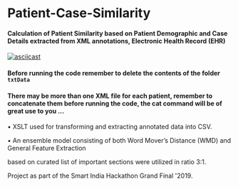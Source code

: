 # Patient-Case-Similarity

#### Calculation of Patient Similarity based on Patient Demographic and Case Details extracted from XML annotations, Electronic Health Record (EHR)


[![asciicast](https://asciinema.org/a/7JByyYnIgazt7gdu96o8LneGx.svg)](https://asciinema.org/a/7JByyYnIgazt7gdu96o8LneGx)


#### Before running the code remember to delete the contents of the folder `txtData`
#### There may be more than one XML file for each patient, remember to concatenate them before running the code, the cat command will be of great use to you ...


• XSLT used for transforming and extracting annotated data into CSV. <p>
• An ensemble model consisting of both Word Mover’s Distance (WMD) and General Feature Extraction <p>
based on curated list of important sections were utilized in ratio 3:1.



Project as part of the Smart India Hackathon Grand Final '2019.



